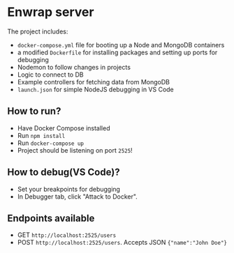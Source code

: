 # Enwrap server

The project includes:
-  `docker-compose.yml` file for booting up a Node and MongoDB containers
-  a modified `Dockerfile` for installing packages and setting up ports for debugging
-  Nodemon to follow changes in projects
-  Logic to connect to DB
-  Example controllers for fetching data from MongoDB
-  `launch.json` for simple NodeJS debugging in VS Code

## How to run?
- Have Docker Compose installed
- Run `npm install`
- Run `docker-compose up`
- Project should be listening on port `2525`!

## How to debug(VS Code)?
- Set your breakpoints for debugging
- In Debugger tab, click "Attack to Docker".

## Endpoints available
- GET `http://localhost:2525/users`
- POST `http://localhost:2525/users`. Accepts JSON `{"name":"John Doe"}`
